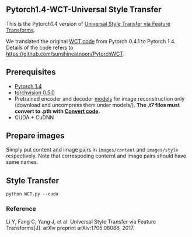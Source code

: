 ## Pytorch1.4-WCT-Universal Style Transfer
This is the Pytorch1.4 version of [Universal Style Transfer via Feature Transforms](https://arxiv.org/pdf/1705.08086.pdf).

We translated the original [WCT code](https://github.com/sunshineatnoon/PytorchWCT) from Pytorch 0.4.1 to Pytorch 1.4. Details of the code refers to https://github.com/sunshineatnoon/PytorchWCT.

## Prerequisites
- [Pytorch 1.4](http://pytorch.org/)
- [torchvision 0.5.0](https://github.com/pytorch/vision)
- Pretrained encoder and decoder [models](https://drive.google.com/file/d/1M5KBPfqrIUZqrBZf78CIxLrMUT4lD4t9/view?usp=sharing) for image reconstruction only (download and uncompress them under models/). **The .t7 files must convert to .pth with [Convert code](https://github.com/clcarwin/convert_torch_to_pytorch).**
- CUDA + CuDNN

## Prepare images
Simply put content and image pairs in `images/content` and `images/style` respectively. Note that correspoding conternt and image pairs should have same names.


## Style Transfer

```
python WCT.py --cuda
```
### Reference
Li Y, Fang C, Yang J, et al. Universal Style Transfer via Feature Transforms[J]. arXiv preprint arXiv:1705.08086, 2017.
